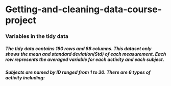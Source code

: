 # Getting-and-cleaning-data-course-project
### Variables in the tidy data
##### The tidy data contains 180 rows and 88 columns. This dataset only shows the mean and standard deviation(Std) of each measurement. Each row represents the averaged variable for each activity and each subject.
##### Subjects are named by ID ranged from 1 to 30. There are 6 types of activity including: 

